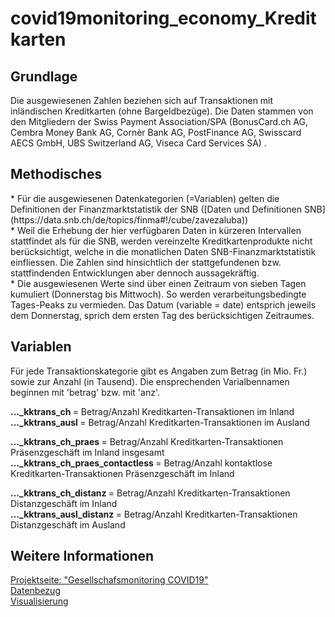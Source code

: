 # covid19monitoring_economy_Kreditkarten

<h2> Grundlage </h2>
Die ausgewiesenen Zahlen beziehen sich auf Transaktionen mit inländischen Kreditkarten (ohne Bargeldbezüge). Die Daten stammen von den Mitgliedern der Swiss Payment Association/SPA (BonusCard.ch AG, Cembra Money Bank AG, Cornèr Bank AG, PostFinance AG, Swisscard AECS GmbH, UBS Switzerland AG, Viseca Card Services SA) . 

<h2> Methodisches </h2>
* Für die ausgewiesenen Datenkategorien (=Variablen) gelten die Definitionen der Finanzmarktstatistik der SNB ([Daten und Definitionen SNB](https://data.snb.ch/de/topics/finma#!/cube/zavezaluba)) <br>
* Weil die Erhebung der hier verfügbaren Daten in kürzeren Intervallen stattfindet als für die SNB, werden vereinzelte Kreditkartenprodukte nicht berücksichtigt, welche in die monatlichen Daten SNB-Finanzmarktstatistik einfliessen. Die Zahlen sind hinsichtlich der stattgefundenen bzw. stattfindenden Entwicklungen aber dennoch aussagekräftig. <br>
* Die ausgewiesenen Werte sind über einen Zeitraum von sieben Tagen kumuliert (Donnerstag bis Mittwoch). So werden verarbeitungsbedingte Tages-Peaks zu vermieden. Das Datum (variable = date) entsprich jeweils dem Donnerstag, sprich dem ersten Tag des berücksichtigen Zeitraumes.

<h2> Variablen </h2>
Für jede Transaktionskategorie gibt es Angaben zum Betrag (in Mio. Fr.) sowie zur Anzahl (in Tausend). Die ensprechenden Varialbennamen beginnen mit 'betrag' bzw. mit 'anz'. <br>

<strong> ..._kktrans_ch </strong> = Betrag/Anzahl Kreditkarten-Transaktionen im Inland <br>
<strong> ..._kktrans_ausl </strong> = Betrag/Anzahl Kreditkarten-Transaktionen im Ausland <br>

<strong> ..._kktrans_ch_praes </strong> = 	Betrag/Anzahl Kreditkarten-Transaktionen Präsenzgeschäft im Inland insgesamt <br>
<strong> ..._kktrans_ch_praes_contactless </strong> = Betrag/Anzahl  kontaktlose Kreditkarten-Transaktionen Präsenzgeschäft im Inland <br>


<strong> ..._kktrans_ch_distanz </strong> =	Betrag/Anzahl  Kreditkarten-Transaktionen Distanzgeschäft im Inland <br>
<strong> ..._kktrans_ausl_distanz </strong> =	Betrag/Anzahl  Kreditkarten-Transaktionen Distanzgeschäft im Ausland <br>


<h2> Weitere Informationen </h2>

[Projektseite: "Gesellschafsmonitoring COVID19"](https://github.com/statistikZH/covid19monitoring) <br>
[Datenbezug](https://www.web.statistik.zh.ch/covid19_indikatoren_uebersicht/#/) <br>
[Visualisierung](https://www.web.statistik.zh.ch/cms_vis/covid19_indikatoren/) <br>






